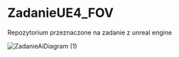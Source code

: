 # ZadanieUE4_FOV
Repozytorium przeznaczone na zadanie z unreal engine

![ZadanieAiDiagram (1)](https://user-images.githubusercontent.com/53401206/122618482-a4939180-d08e-11eb-9244-2dd78d3bd8f7.png)
